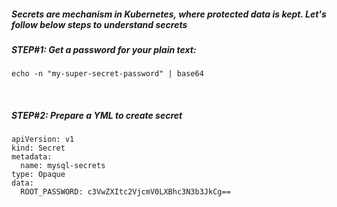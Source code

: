 ##### Secrets are mechanism in Kubernetes, where protected data is kept. Let's follow below steps to understand secrets

##### STEP#1: Get a password for your plain text: 
```
echo -n "my-super-secret-password" | base64
```
</br>

##### STEP#2:  Prepare a YML to create secret


    apiVersion: v1
    kind: Secret
    metadata:
      name: mysql-secrets
    type: Opaque
    data:
      ROOT_PASSWORD: c3VwZXItc2VjcmV0LXBhc3N3b3JkCg==

